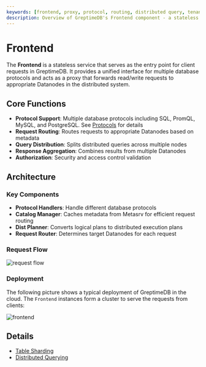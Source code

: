```yaml
---
keywords: [frontend, proxy, protocol, routing, distributed query, tenant management, authorization, flow control, cloud deployment, endpoints]
description: Overview of GreptimeDB's Frontend component - a stateless proxy service for client requests.
---
```


# Frontend

The **Frontend** is a stateless service that serves as the entry point for client requests in GreptimeDB. It provides a unified interface for multiple database protocols and acts as a proxy that forwards read/write requests to appropriate Datanodes in the distributed system.

## Core Functions

- **Protocol Support**: Multiple database protocols including SQL, PromQL, MySQL, and PostgreSQL. See [Protocols][1] for details
- **Request Routing**: Routes requests to appropriate Datanodes based on metadata
- **Query Distribution**: Splits distributed queries across multiple nodes
- **Response Aggregation**: Combines results from multiple Datanodes
- **Authorization**: Security and access control validation

## Architecture

### Key Components
- **Protocol Handlers**: Handle different database protocols
- **Catalog Manager**: Caches metadata from Metasrv for efficient request routing
- **Dist Planner**: Converts logical plans to distributed execution plans
- **Request Router**: Determines target Datanodes for each request

### Request Flow

![request flow](/request_flow.png)

### Deployment

The following picture shows a typical deployment of GreptimeDB in the cloud. The `Frontend` instances
form a cluster to serve the requests from clients:

![frontend](/frontend.png)

## Details

- [Table Sharding][2]
- [Distributed Querying][3]

[1]: /user-guide/protocols/overview.md
[2]: ./table-sharding.md
[3]: ./distributed-querying.md
